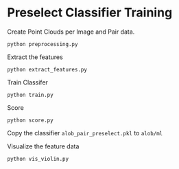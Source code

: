 # Preselect Classifier Training

Create Point Clouds per Image and Pair data.

```
python preprocessing.py
```

Extract the features

```
python extract_features.py
```

Train Classifer

```
python train.py
```

Score

```
python score.py
```

Copy the classifier `alob_pair_preselect.pkl` to `alob/ml`

Visualize the feature data

```
python vis_violin.py
```